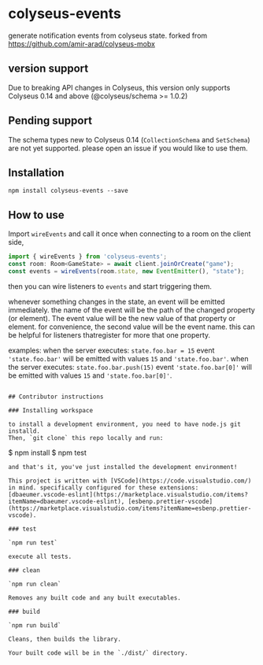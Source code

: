 # colyseus-events

generate notification events from colyseus state. forked from https://github.com/amir-arad/colyseus-mobx

## version support 

Due to breaking API changes in Colyseus, this version only supports Colyseus 0.14 and above (@colyseus/schema >= 1.0.2)

## Pending support

The schema types new to Colyseus 0.14 (`CollectionSchema` and `SetSchema`) are not yet supported. please open an issue if you would like to use them.

## Installation
`npm install colyseus-events --save`

## How to use
Import `wireEvents` and call it once when connecting to a room on the client side, 
```typescript
import { wireEvents } from 'colyseus-events';
const room: Room<GameState> = await client.joinOrCreate("game");
const events = wireEvents(room.state, new EventEmitter(), "state");
```
then you can wire listeners to `events` and start triggering them. 

whenever something changes in the state, an event will be emitted immediately. the name of the event will be the path of the changed property (or element). The event value will be the new value of that property or element. for convenience, the second value will be the event name. this can be helpful for listeners thatregister for more that one property.

examples:
when the server executes: `state.foo.bar = 15` event `'state.foo.bar'` will be emitted with values `15` and `'state.foo.bar'`.
when the server executes: `state.foo.bar.push(15)` event `'state.foo.bar[0]'` will be emitted with values `15` and `'state.foo.bar[0]'`.

```

## Contributor instructions

### Installing workspace

to install a development environment, you need to have node.js git installd.
Then, `git clone` this repo locally and run:
```
$ npm install
$ npm test
```
and that's it, you've just installed the development environment!

This project is written with [VSCode](https://code.visualstudio.com/) in mind. specifically configured for these extensions: [dbaeumer.vscode-eslint](https://marketplace.visualstudio.com/items?itemName=dbaeumer.vscode-eslint), [esbenp.prettier-vscode](https://marketplace.visualstudio.com/items?itemName=esbenp.prettier-vscode).

### test

`npm run test`

execute all tests.

### clean

`npm run clean`

Removes any built code and any built executables.

### build

`npm run build`

Cleans, then builds the library.

Your built code will be in the `./dist/` directory.
